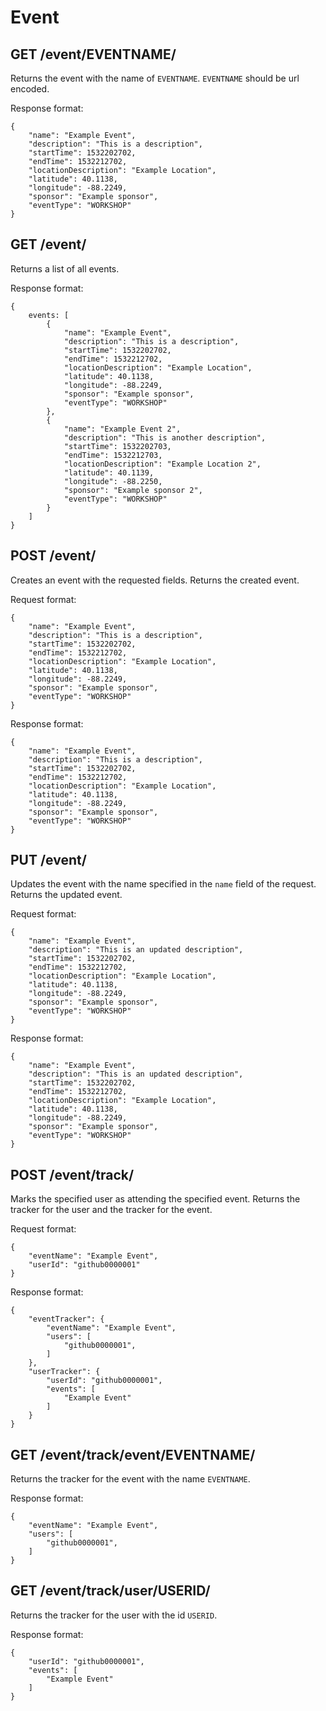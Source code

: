 Event
=====

GET /event/EVENTNAME/
---------------------

Returns the event with the name of `EVENTNAME`. `EVENTNAME` should be url encoded.

Response format:
```
{
	"name": "Example Event",
	"description": "This is a description",
	"startTime": 1532202702,
	"endTime": 1532212702,
	"locationDescription": "Example Location",
	"latitude": 40.1138,
	"longitude": -88.2249,
	"sponsor": "Example sponsor",
	"eventType": "WORKSHOP"
}
```

GET /event/
---------------------

Returns a list of all events.

Response format:
```
{
	events: [
		{
			"name": "Example Event",
			"description": "This is a description",
			"startTime": 1532202702,
			"endTime": 1532212702,
			"locationDescription": "Example Location",
			"latitude": 40.1138,
			"longitude": -88.2249,
			"sponsor": "Example sponsor",
			"eventType": "WORKSHOP"
		},
		{
			"name": "Example Event 2",
			"description": "This is another description",
			"startTime": 1532202703,
			"endTime": 1532212703,
			"locationDescription": "Example Location 2",
			"latitude": 40.1139,
			"longitude": -88.2250,
			"sponsor": "Example sponsor 2",
			"eventType": "WORKSHOP"
		}
	]
}
```

POST /event/
-----------

Creates an event with the requested fields. Returns the created event.

Request format:
```
{
	"name": "Example Event",
	"description": "This is a description",
	"startTime": 1532202702,
	"endTime": 1532212702,
	"locationDescription": "Example Location",
	"latitude": 40.1138,
	"longitude": -88.2249,
	"sponsor": "Example sponsor",
	"eventType": "WORKSHOP"
}
```

Response format:
```
{
	"name": "Example Event",
	"description": "This is a description",
	"startTime": 1532202702,
	"endTime": 1532212702,
	"locationDescription": "Example Location",
	"latitude": 40.1138,
	"longitude": -88.2249,
	"sponsor": "Example sponsor",
	"eventType": "WORKSHOP"
}
```

PUT /event/
----------

Updates the event with the name specified in the `name` field of the request. Returns the updated event.

Request format:
```
{
	"name": "Example Event",
	"description": "This is an updated description",
	"startTime": 1532202702,
	"endTime": 1532212702,
	"locationDescription": "Example Location",
	"latitude": 40.1138,
	"longitude": -88.2249,
	"sponsor": "Example sponsor",
	"eventType": "WORKSHOP"
}
```

Response format:
```
{
	"name": "Example Event",
	"description": "This is an updated description",
	"startTime": 1532202702,
	"endTime": 1532212702,
	"locationDescription": "Example Location",
	"latitude": 40.1138,
	"longitude": -88.2249,
	"sponsor": "Example sponsor",
	"eventType": "WORKSHOP"
}
```

POST /event/track/
------------------

Marks the specified user as attending the specified event. Returns the tracker for the user and the tracker for the event.

Request format:
```
{
	"eventName": "Example Event",
	"userId": "github0000001"
}
```

Response format:
```
{
	"eventTracker": {
		"eventName": "Example Event",
		"users": [
			"github0000001",
		]
	},
	"userTracker": {
		"userId": "github0000001",
		"events": [
			"Example Event"
		]
	}
}
```

GET /event/track/event/EVENTNAME/
---------------------------------

Returns the tracker for the event with the name `EVENTNAME`.

Response format:
```
{
	"eventName": "Example Event",
	"users": [
		"github0000001",
	]
}
```

GET /event/track/user/USERID/
-----------------------------

Returns the tracker for the user with the id `USERID`.

Response format:
```
{
	"userId": "github0000001",
	"events": [
		"Example Event"
	]
}
```
